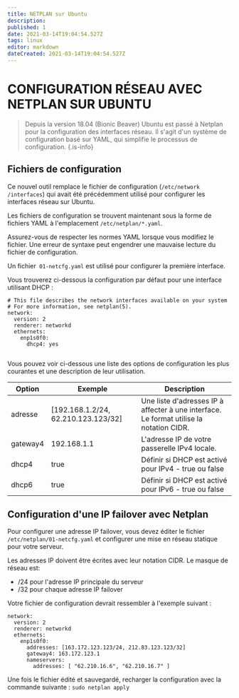 ```yaml
---
title: NETPLAN sur Ubuntu
description: 
published: 1
date: 2021-03-14T19:04:54.527Z
tags: linux
editor: markdown
dateCreated: 2021-03-14T19:04:54.527Z
---
```


# CONFIGURATION RÉSEAU AVEC NETPLAN SUR UBUNTU

> Depuis la version 18.04 (Bionic Beaver) Ubuntu est passé à Netplan pour la configuration des interfaces réseau. Il s'agit d'un système de configuration basé sur YAML, qui simplifie le processus de configuration.
{.is-info}


## Fichiers de configuration

Ce nouvel outil remplace le fichier de configuration (`/etc/network /interfaces`) qui avait été précédemment utilisé pour configurer les interfaces réseau sur Ubuntu.

Les fichiers de configuration se trouvent maintenant sous la forme de fichiers YAML à l'emplacement `/etc/netplan/*.yaml`.

Assurez-vous de respecter les normes YAML lorsque vous modifiez le fichier. Une erreur de syntaxe peut engendrer une mauvaise lecture du fichier de configuration.

Un fichier` 01-netcfg.yaml` est utilisé pour configurer la première interface.

Vous trouverez ci-dessous la configuration par défaut pour une interface utilisant DHCP :

```
# This file describes the network interfaces available on your system
# For more information, see netplan(5).
network:
  version: 2
  renderer: networkd
  ethernets:
    enp1s0f0:
      dhcp4: yes
      
```

Vous pouvez voir ci-dessous une liste des options de configuration les plus courantes et une description de leur utilisation.

|Option|Exemple|Description|
|------|--------|----------|
|adresse|[192.168.1.2/24, 62.210.123.123/32]|Une liste d'adresses IP à affecter à une interface. Le format utilise la notation CIDR.
|gateway4|192.168.1.1|	L'adresse IP de votre passerelle IPv4 locale.
dhcp4|	true|	Définir si DHCP est activé pour IPv4 - true ou false
dhcp6|	true|	Définir si DHCP est activé pour IPv6 - true ou false


## Configuration d'une IP failover avec Netplan

Pour configurer une adresse IP failover, vous devez éditer le fichier `/etc/netplan/01-netcfg.yaml` et configurer une mise en réseau statique pour votre serveur.

Les adresses IP doivent être écrites avec leur notation CIDR. Le masque de réseau est:

- /24 pour l'adresse IP principale du serveur
- /32 pour chaque adresse IP failover

Votre fichier de configuration devrait ressembler à l'exemple suivant :

```
network:
  version: 2
  renderer: networkd
  ethernets:
    enp1s0f0:
      addresses: [163.172.123.123/24, 212.83.123.123/32]
      gateway4: 163.172.123.1
      nameservers:
        addresses: [ "62.210.16.6", "62.210.16.7" ]
```

Une fois le fichier édité et sauvegardé, recharger la configuration avec la commande suivante : `sudo netplan apply`
